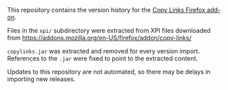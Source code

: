 This repository contains the version history for the [Copy Links Firefox add-on](https://addons.mozilla.org/en-US/firefox/addon/copy-links/).

Files in the ``xpi/`` subdirectory were extracted from XPI files downloaded from
https://addons.mozilla.org/en-US/firefox/addon/copy-links/

``copylinks.jar`` was extracted and removed for every version import.  References to the ``.jar`` were fixed to point to the extracted content.

Updates to this repository are not automated, so there may be delays in importing new releases.
